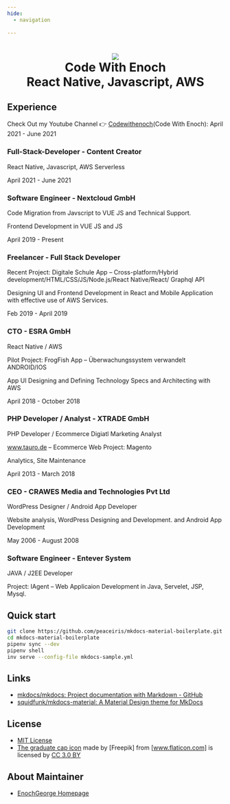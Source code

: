 ```yaml
---
hide:
  - navigation
  
---
```

<h1 align="center">
<img src="http://wordpress.p623538.webspaceconfig.de/wp-content/uploads/2022/08/channelart.png" >
<br>Code With Enoch<br>React Native, Javascript, AWS
</h1>


## Experience

Check Out my Youtube Channel 👉 [Codewithenoch](Code With Enoch): 
April 2021 - June 2021
### Full-Stack-Developer - Content Creator
React Native, Javascript, AWS Serverless

April 2021 - June 2021
### Software Engineer - Nextcloud GmbH
Code Migration from Javscript to VUE JS and Technical Support.

Frontend Development in VUE JS and JS

April 2019 - Present
### Freelancer - Full Stack Developer
Recent Project: Digitale Schule App – Cross-platform/Hybrid development/HTML/CSS/JS/Node.js/React Native/React/ Graphql API 

Designing UI and Frontend Development in React and Mobile Application with effective use of AWS Services.

Feb 2019 - April 2019
### CTO - ESRA GmbH
React Native / AWS 

Pilot Project:  FrogFish App – Überwachungssystem verwandelt ANDROID/IOS 

App UI Designing and Defining  Technology Specs and Architecting with AWS

April 2018 - October 2018
### PHP Developer / Analyst - XTRADE GmbH
PHP Developer / Ecommerce Digiatl Marketing Analyst

www.tauro.de – Ecommerce Web Project:  Magento

Analytics, Site Maintenance

April 2013 - March 2018
### CEO - CRAWES Media and Technologies Pvt Ltd
WordPress Designer / Android App Developer

Website analysis, WordPress  Designing and Development. and  Android App Development

May 2006 - August 2008
### Software Engineer - Entever System
JAVA / J2EE  Developer

Project: IAgent – Web Applicaion Development in Java, Servelet, JSP, Mysql. 



## Quick start

```sh
git clone https://github.com/peaceiris/mkdocs-material-boilerplate.git
cd mkdocs-material-boilerplate
pipenv sync --dev
pipenv shell
inv serve --config-file mkdocs-sample.yml
```



## Links

- [mkdocs/mkdocs: Project documentation with Markdown - GitHub]
- [squidfunk/mkdocs-material: A Material Design theme for MkDocs]

[mkdocs/mkdocs: Project documentation with Markdown - GitHub]: https://github.com/mkdocs/mkdocs/
[squidfunk/mkdocs-material: A Material Design theme for MkDocs]: https://github.com/squidfunk/mkdocs-material



## License

- [MIT License]
- [The graduate cap icon] made by [Freepik] from [www.flaticon.com] is licensed by [CC 3.0 BY]

[MIT License]: https://github.com/peaceiris/mkdocs-material-boilerplate/blob/main/LICENSE
[The graduate cap icon]: https://www.flaticon.com/free-icon/graduate-cap_62627
[Codewithenoch]: https://www.youtube.com/channel/UC8v3chb3-8IYNmQKZq58T3g

[www.flaticon.com]: https://www.flaticon.com/
[CC 3.0 BY]: http://creativecommons.org/licenses/by/3.0/



## About Maintainer

- [EnochGeorge Homepage](https://enochgeorge.com/)
